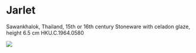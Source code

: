 # Jarlet  

Sawankhalok, Thailand, 15th or 16th century Stoneware with celadon glaze, height 6.5 cm HKU.C.1964.0580

![](https://cdn-mineru.openxlab.org.cn/result/2025-07-27/26ec8c02-599c-4b79-9876-e092d6287e02/73c6e1e27e9489a64d31238c977c21fe227778d2bf23c2bf0fe0ee4f6c418d0b.jpg)